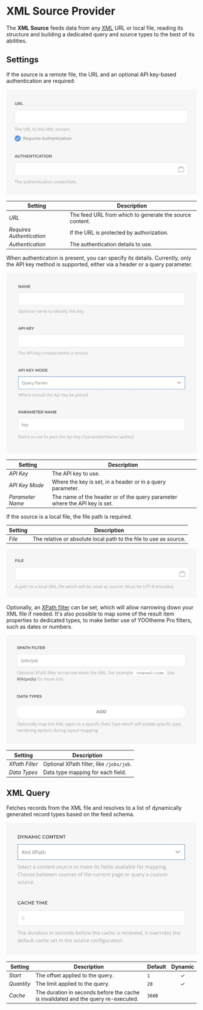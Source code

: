 # XML Source Provider

<div class="tm-resource-icon">
    <!--@include: @essentials-for-yootheme-pro/assets/brands/xml.svg-->
</div>

The **XML Source** feeds data from any [XML](https://en.wikipedia.org/wiki/XML) URL or local file, reading its structure and building a dedicated query and source types to the best of its abilities.

## Settings

<!--@include: ./_partials/common-provider-settings.md-->

If the source is a remote file, the URL and an optional API key-based authentication are required:

![XML Source URL Settings](./assets/xml-url-config.webp)

| Setting                   | Description                                                    |
|---------------------------|----------------------------------------------------------------|
| *URL*                     | The feed URL from which to generate the source content.        |
| *Requires Authentication* | If the URL is protected by authorization.                      |
| *Authentication*          | The authentication details to use.                             |

When authentication is present, you can specify its details. Currently, only the API key method is supported, either via a header or a query parameter.

![API Key Auth Settings](./assets/xml-source-api-key-auth.webp)

| Setting          | Description                                                |
|------------------|------------------------------------------------------------|
| *API Key*        | The API key to use.                                        |
| *API Key Mode*   | Where the key is set, in a header or in a query parameter. |
| *Parameter Name* | The name of the header or of the query parameter where the API key is set. |

If the source is a local file, the file path is required.

| Setting | Description |
|---------|-------------|
| *File*  | The relative or absolute local path to the file to use as source. |

![XML Source URL Settings](./assets/xml-file-config.webp)

Optionally, an [XPath filter](https://en.wikipedia.org/wiki/XPath) can be set, which will allow narrowing down your XML file if needed. It's also possible to map some of the result item properties to dedicated types, to make better use of YOOtheme Pro filters, such as dates or numbers.

![XML Settings](./assets/xml-config.webp)

| Setting       | Description                                      |
|---------------|--------------------------------------------------|
| *XPath Filter* | Optional XPath filter, like `/jobs/job`.        |
| *Data Types*  | Data type mapping for each field.               |

## XML Query

Fetches records from the XML file and resolves to a list of dynamically generated record types based on the feed schema.

![XML Source Query](./assets/xml-query-config.webp)

| Setting   | Description                                       | Default | Dynamic |
|-----------|---------------------------------------------------|---------|:-------:|
| *Start*   | The offset applied to the query.                  | `1`     | &#x2713; |
| *Quantity*| The limit applied to the query.                   | `20`    | &#x2713; |
| *Cache*   | The duration in seconds before the cache is invalidated and the query re-executed. | `3600` |
